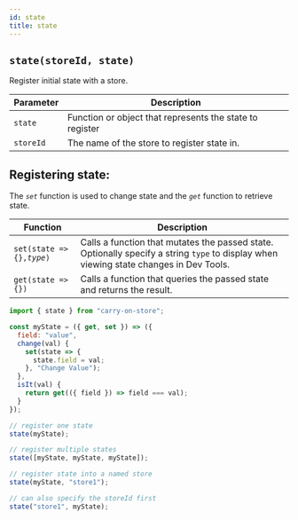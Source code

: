 ```yaml
---
id: state
title: state
---
```


## `state(storeId, state)`

Register initial state with a store.

| Parameter | Description                                              |
| --------- | -------------------------------------------------------- |
| `state`   | Function or object that represents the state to register |
| `storeId` | The name of the store to register state in.              |

## Registering state:

The _`set`_ function is used to change state and the _`get`_ function to retrieve state.

| Function                      | Description                                                                                                                            |
| ----------------------------- | -------------------------------------------------------------------------------------------------------------------------------------- |
| `set(state => {},`_`type`_`)` | Calls a function that mutates the passed state. Optionally specify a string `type` to display when viewing state changes in Dev Tools. |
| `get(state => {})`            | Calls a function that queries the passed state and returns the result.                                                                 |

```js
import { state } from "carry-on-store";

const myState = ({ get, set }) => ({
  field: "value",
  change(val) {
    set(state => {
      state.field = val;
    }, "Change Value");
  },
  isIt(val) {
    return get(({ field }) => field === val);
  }
});

// register one state
state(myState);

// register multiple states
state([myState, myState, myState]);

// register state into a named store
state(myState, "store1");

// can also specify the storeId first
state("store1", myState);
```
